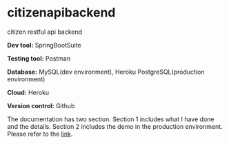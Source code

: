 # citizenapibackend
citizen restful api backend

**Dev tool:** SpringBootSuite

**Testing tool:** Postman

**Database:** MySQL(dev environment), Heroku PostgreSQL(production environment)

**Cloud:** Heroku

**Version control:** Github


The documentation has two section.
Section 1 includes what I have done and the details.
Section 2 includes the demo in the production environment.
Please refer to the [link](https://frequent-feeling-7a0.notion.site/Citizen-API-878d173b8f6845d889a2be726ad19f58).
